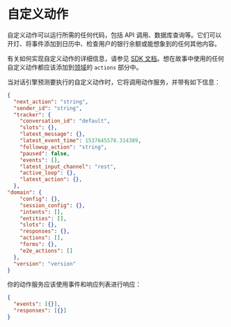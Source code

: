 # 自定义动作

自定义动作可以运行所需的任何代码，包括 API 调用、数据库查询等。它们可以开灯、将事件添加到日历中、检查用户的银行余额或能想象到的任何其他内容。

有关如何实现自定义动作的详细信息，请参见 [SDK 文档](/action-server/running-action-server)。想在故事中使用的任何自定义动作都应该添加到[领域](/domain)的 `actions` 部分中。

当对话引擎预测要执行的自定义动作时，它将调用动作服务，并带有如下信息：

```json
{
  "next_action": "string",
  "sender_id": "string",
  "tracker": {
    "conversation_id": "default",
    "slots": {},
    "latest_message": {},
    "latest_event_time": 1537645578.314389,
    "followup_action": "string",
    "paused": false,
    "events": [],
    "latest_input_channel": "rest",
    "active_loop": {},
    "latest_action": {},
  },
"domain": {
    "config": {},
    "session_config": {},
    "intents": [],
    "entities": [],
    "slots": {},
    "responses": {},
    "actions": [],
    "forms": {},
    "e2e_actions": []
  },
  "version": "version"
}
```

你的动作服务应该使用事件和响应列表进行响应：

```json
{
  "events": [{}],
  "responses": [{}]
}
```
